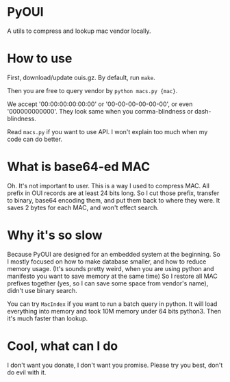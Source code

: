 # PyOUI

A utils to compress and lookup mac vendor locally.

# How to use

First, download/update ouis.gz. By default, run `make`.

Then you are free to query vendor by `python macs.py {mac}`.

We accept '00:00:00:00:00:00' or '00-00-00-00-00-00', or even '000000000000'. They look same when you comma-blindness or dash-blindness.

Read `macs.py` if you want to use API. I won't explain too much when my code can do better.

# What is base64-ed MAC

Oh. It's not important to user. This is a way I used to compress MAC. All prefix in OUI records are at least 24 bits long. So I cut those prefix, transfer to binary, base64 encoding them, and put them back to where they were. It saves 2 bytes for each MAC, and won't effect search.

# Why it's so slow

Because PyOUI are designed for an embedded system at the beginning. So I mostly focused on how to make database smaller, and how to reduce memory usage. (It's sounds pretty weird, when you are using python and manifesto you want to save memory at the same time) So I restore all MAC prefixes together (yes, so I can save some space from vendor's name), didn't use binary search.

You can try `MacIndex` if you want to run a batch query in python. It will load everything into memory and took 10M memory under 64 bits python3. Then it's much faster than lookup.

# Cool, what can I do

I don't want you donate, I don't want you promise. Please try you best, don't do evil with it.
